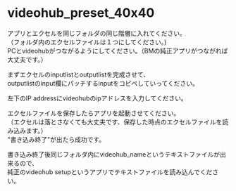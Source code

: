 # videohub_preset_40x40

アプリとエクセルを同じフォルダの同じ階層に入れてください。  
（フォルダ内のエクセルファイルは１つにしてください。)  
PCとvideohubがつながるようにしてください。（BMの純正アプリがつながれば大丈夫です。）  

まずエクセルのinputlistとoutputlistを完成させて、  
outputlistのinput欄にパッチするinputをコピペしていってください。

左下のIP addressにvideohubのipアドレスを入力してください。

エクセルファイルを保存したらアプリを起動させてください。  
（エクセルは落とさなくても大丈夫です、保存した時点のエクセルファイルを読み込みます。）  
"書き込み終了"が出たら成功です。

書き込み終了後同じフォルダ内にvideohub_nameというテキストファイルが出来るので、  
純正のvideohub setupというアプリでテキストファイルを読み込んでください。 

